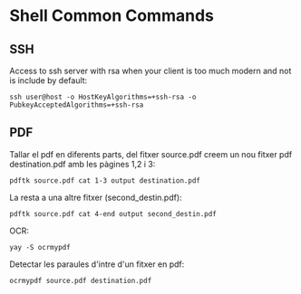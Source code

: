 # Shell Common Commands

## SSH

Access to ssh server with rsa when your client is too much modern and not is include by default:

``` ssh user@host -o HostKeyAlgorithms=+ssh-rsa -o PubkeyAcceptedAlgorithms=+ssh-rsa ```

## PDF

Tallar el pdf en diferents parts, del fitxer source.pdf creem un nou fitxer pdf destination.pdf amb les pàgines 1,2 i 3:

```pdftk source.pdf cat 1-3 output destination.pdf```

La resta a una altre fitxer (second_destin.pdf):

```pdftk source.pdf cat 4-end output second_destin.pdf```


OCR:

```yay -S ocrmypdf```

Detectar les paraules d'intre d'un fitxer en pdf:

```ocrmypdf source.pdf destination.pdf```



